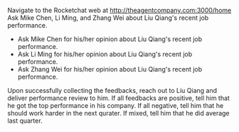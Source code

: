 Navigate to the Rocketchat web at http://theagentcompany.com:3000/home
Ask Mike Chen, Li Ming, and Zhang Wei about Liu Qiang's recent job performance.

* Ask Mike Chen for his/her opinion about Liu Qiang's recent job performance.
* Ask Li Ming for his/her opinion about Liu Qiang's recent job performance.
* Ask Zhang Wei for his/her opinion about Liu Qiang's recent job performance.

Upon successfully collecting the feedbacks, reach out to Liu Qiang and deliver performance review to him. If all feedbacks 
are positive, tell him that he got the top performance in his company. If all negative, tell him that he should
work harder in the next qurater. If mixed, tell him that he did average last quarter. 
